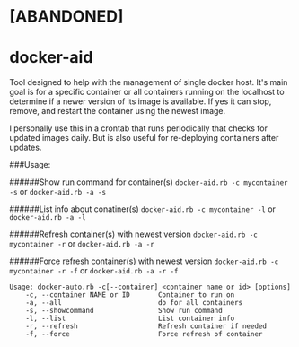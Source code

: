 # [ABANDONED]
# docker-aid

Tool designed to help with the management of single docker host.  It's main goal is for a specific container or all containers running on the localhost to determine if a newer version of its image is available.  If yes it can stop, remove, and restart the container using the newest image.

I personally use this in a crontab that runs periodically that checks for updated images daily.  But is also useful for re-deploying containers after updates.

###Usage:

######Show run command for container(s)
`docker-aid.rb -c mycontainer -s`
or
`docker-aid.rb -a -s`

######List info about conatiner(s)
`docker-aid.rb -c mycontainer -l`
or
`docker-aid.rb -a -l`

######Refresh container(s) with newest version
`docker-aid.rb -c mycontainer -r`
or
`docker-aid.rb -a -r`

######Force refresh container(s) with newest version
`docker-aid.rb -c mycontainer -r -f`
or
`docker-aid.rb -a -r -f`

```
Usage: docker-auto.rb -c[--container] <container name or id> [options]
    -c, --container NAME or ID       Container to run on
    -a, --all                        do for all containers
    -s, --showcommand                Show run command
    -l, --list                       List container info
    -r, --refresh                    Refresh container if needed
    -f, --force                      Force refresh of container
```
